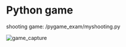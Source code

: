 # Python game

shooting game: /pygame_exam/myshooting.py

![game_capture](https://user-images.githubusercontent.com/51502578/99252247-03bbca00-2852-11eb-8b35-13987dce6522.png)
